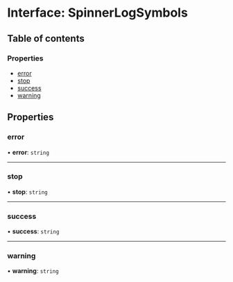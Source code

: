 # Interface: SpinnerLogSymbols

## Table of contents

### Properties

- [error](SpinnerLogSymbols.md#error)
- [stop](SpinnerLogSymbols.md#stop)
- [success](SpinnerLogSymbols.md#success)
- [warning](SpinnerLogSymbols.md#warning)

## Properties

### error

• **error**: `string`

___

### stop

• **stop**: `string`

___

### success

• **success**: `string`

___

### warning

• **warning**: `string`
